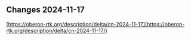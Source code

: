 ## Changes 2024-11-17

[https://oberon-rtk.org/description/delta/cn-2024-11-17](https://oberon-rtk.org/description/delta/cn-2024-11-17/)
